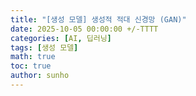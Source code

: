 ```yaml
---
title: "[생성 모델] 생성적 적대 신경망 (GAN)"
date: 2025-10-05 00:00:00 +/-TTTT
categories: [AI, 딥러닝]
tags: [생성 모델]
math: true
toc: true
author: sunho
---
```


